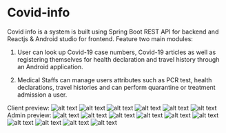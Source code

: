 # Covid-info

Covid info is a system is built using Spring Boot REST API for backend and Reactjs & Android studio for frontend.
Feature two main modules:

1. User can look up Covid-19 case numbers, Covid-19 articles as well as registering themselves for health declaration and travel history through an Android application.

2. Medical Staffs can manage users attributes such as PCR test, health declarations, travel histories and can perform quarantine or treatment admission a user.


Client preview:
![alt text](https://user-images.githubusercontent.com/58424663/135270862-94340171-13b9-473e-b9f8-c3dc01d962bd.jpg)
![alt text](https://user-images.githubusercontent.com/58424663/135270280-741910a4-03cc-4f26-8587-249537087f84.png)
![alt text](https://user-images.githubusercontent.com/58424663/135270282-ecc2254c-3414-4035-952c-e2499c39724b.png)
![alt text](https://user-images.githubusercontent.com/58424663/135270285-3aa9340e-b731-48ff-a488-73845b58d4c9.png)
![alt text](https://user-images.githubusercontent.com/58424663/135270280-741910a4-03cc-4f26-8587-249537087f84.png)
![alt text](https://user-images.githubusercontent.com/58424663/135270274-61f67b16-85ce-4c95-85e3-7fba018b9fa4.png)
Admin preview:
![alt text](https://user-images.githubusercontent.com/58424663/135270271-524da221-86fd-48e9-9778-92afeeb96a96.png)
![alt text](https://user-images.githubusercontent.com/58424663/135270268-98f950e5-d79c-4345-8d50-fe7376f148c0.png)
![alt text](https://user-images.githubusercontent.com/58424663/135270261-5bafed22-48c2-46d2-8cb6-f534efadc691.png)
![alt text](https://user-images.githubusercontent.com/58424663/135270292-318e5dc3-1cc1-457d-9dc6-3c8ff1256e2c.png)
![alt text](https://user-images.githubusercontent.com/58424663/135270295-064507f4-3b94-45ca-a48b-d1e6df074766.png)
![alt text](https://user-images.githubusercontent.com/58424663/135270299-d521854b-2d21-43fc-8b0b-93d6199dd5e2.png)
![alt text](https://user-images.githubusercontent.com/58424663/135270305-310ee6fd-0943-4414-8911-3f5889715a9d.png)
![alt text](https://user-images.githubusercontent.com/58424663/135270329-55aba94e-16df-43b7-85f3-74ffaa54d02c.png)
![alt text](https://user-images.githubusercontent.com/58424663/135270337-362de52e-9cf3-40d6-84bf-941a9da53cd6.png)
![alt text](https://user-images.githubusercontent.com/58424663/135270342-d50e37e2-18eb-4715-bdd3-d070e48937aa.png)
